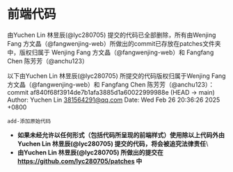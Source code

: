 # 前端代码
由Yuchen Lin 林昱辰(@lyc280705) 提交的代码已全部删除，所有由Wenjing Fang 方文晶（@fangwenjing-web）所做出的commit已存放在patches文件夹中，版权归属于 Wenjing Fang 方文晶（@fangwenjing-web）和 Fangfang Chen 陈芳芳（@anchu123）

以下由Yuchen Lin 林昱辰(@lyc280705) 所提交的代码版权归属于Wenjing Fang 方文晶（@fangwenjing-web）和 Fangfang Chen 陈芳芳（@anchu123）：\
commit af840f68f3914de7b1afa3885d1a60022999988e (HEAD -> main)
Author: Yuchen Lin <381564291@qq.com>
Date:   Wed Feb 26 20:36:26 2025 +0800

    add-添加原始代码

- **如果未经允许以任何形式（包括代码所呈现的前端样式）使用除以上代码外由Yuchen Lin 林昱辰(@lyc280705) 提交的代码，将会被追究法律责任**\
- **由Yuchen Lin 林昱辰(@lyc280705) 所做出的提交在 <https://github.com/lyc280705/patches> 中**
